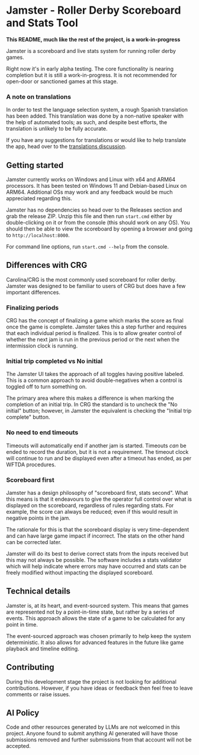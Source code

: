 # Jamster - Roller Derby Scoreboard and Stats Tool

**This README, much like the rest of the project, is a work-in-progress**

Jamster is a scoreboard and live stats system for running roller derby games.

Right now it's in early alpha testing. The core functionality is nearing completion but it is still a work-in-progress. It is not recommended for open-door or sanctioned games at this stage.

### A note on translations

In order to test the language selection system, a rough Spanish translation has been added. This translation was done by a non-native speaker with the help of automated tools; as such, and despite best efforts, the translation is unlikely to be fully accurate.

If you have any suggestions for translations or would like to help translate the app, head over to the [translations discussion](https://github.com/awsxdr/jamster/discussions/categories/translations).

## Getting started

Jamster currently works on Windows and Linux with x64 and ARM64 processors. It has been tested on Windows 11 and Debian-based Linux on ARM64. Additional OSs may work and any feedback would be much appreciated regarding this.

Jamster has no dependencies so head over to the Releases section and grab the release ZIP. Unzip this file and then run `start.cmd` either by double-clicking on it or from the console (this should work on any OS). You should then be able to view the scoreboard by opening a browser and going to `http://localhost:8000`.

For command line options, run `start.cmd --help` from the console.

## Differences with CRG

Carolina/CRG is the most commonly used scoreboard for roller derby. Jamster was designed to be familiar to users of CRG but does have a few important differences.

### Finalizing periods

CRG has the concept of finalizing a game which marks the score as final once the game is complete. Jamster takes this a step further and requires that each individual period is finalized. This is to allow greater control of whether the next jam is run in the previous period or the next when the intermission clock is running.

### Initial trip completed vs No initial

The Jamster UI takes the approach of all toggles having positive labeled. This is a common approach to avoid double-negatives when a control is toggled off to turn something on.

The primary area where this makes a difference is when marking the completion of an initial trip. In CRG the standard is to uncheck the "No initial" button; however, in Jamster the equivalent is checking the "Initial trip complete" button.

### No need to end timeouts

Timeouts will automatically end if another jam is started. Timeouts _can_ be ended to record the duration, but it is not a requirement. The timeout clock will continue to run and be displayed even after a timeout has ended, as per WFTDA procedures.

### Scoreboard first

Jamster has a design philosophy of "scoreboard first, stats second". What this means is that it endeavours to give the operator full control over what is displayed on the scoreboard, regardless of rules regarding stats. For example, the score can always be reduced; even if this would result in negative points in the jam.

The rationale for this is that the scoreboard display is very time-dependent and can have large game impact if incorrect. The stats on the other hand can be corrected later.

Jamster will do its best to derive correct stats from the inputs received but this may not always be possible. The software includes a stats validator which will help indicate where errors may have occurred and stats can be freely modified without impacting the displayed scoreboard.

## Technical details

Jamster is, at its heart, and event-sourced system. This means that games are represented not by a point-in-time state, but rather by a series of events. This approach allows the state of a game to be calculated for any point in time.

The event-sourced approach was chosen primarily to help keep the system deterministic. It also allows for advanced features in the future like game playback and timeline editing.

## Contributing

During this development stage the project is not looking for additional contributions. However, if you have ideas or feedback then feel free to leave comments or raise issues.

## AI Policy

Code and other resources generated by LLMs are not welcomed in this project. Anyone found to submit anything AI generated will have those submissions removed and further submissions from that account will not be accepted.